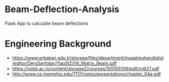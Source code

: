 # Beam-Deflection-Analysis
Flask App to calculate beam deflections 

# Engineering Background

- https://www.erbakan.edu.tr/storage/files/department/insaatmuhendisligi/editor/DersSayfalari/YapSt2/06_Matrix_Beam.pdf
- https://nptel.ac.in/content/storage2/courses/105105109/pdf/m4l27.pdf
- http://www.ce.memphis.edu/7117/notes/presentations/chapter_04a.pdf
